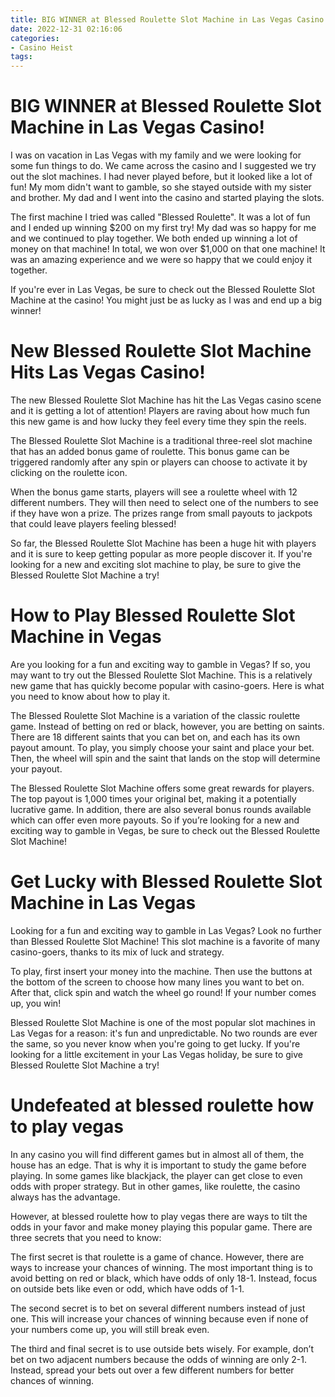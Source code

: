 ```yaml
---
title: BIG WINNER at Blessed Roulette Slot Machine in Las Vegas Casino!
date: 2022-12-31 02:16:06
categories:
- Casino Heist
tags:
---
```



#  BIG WINNER at Blessed Roulette Slot Machine in Las Vegas Casino!

I was on vacation in Las Vegas with my family and we were looking for some fun things to do. We came across the casino and I suggested we try out the slot machines. I had never played before, but it looked like a lot of fun! My mom didn't want to gamble, so she stayed outside with my sister and brother. My dad and I went into the casino and started playing the slots.

The first machine I tried was called "Blessed Roulette". It was a lot of fun and I ended up winning $200 on my first try! My dad was so happy for me and we continued to play together. We both ended up winning a lot of money on that machine! In total, we won over $1,000 on that one machine! It was an amazing experience and we were so happy that we could enjoy it together.

If you're ever in Las Vegas, be sure to check out the Blessed Roulette Slot Machine at the casino! You might just be as lucky as I was and end up a big winner!

#  New Blessed Roulette Slot Machine Hits Las Vegas Casino!

The new Blessed Roulette Slot Machine has hit the Las Vegas casino scene and it is getting a lot of attention! Players are raving about how much fun this new game is and how lucky they feel every time they spin the reels.

The Blessed Roulette Slot Machine is a traditional three-reel slot machine that has an added bonus game of roulette. This bonus game can be triggered randomly after any spin or players can choose to activate it by clicking on the roulette icon.

When the bonus game starts, players will see a roulette wheel with 12 different numbers. They will then need to select one of the numbers to see if they have won a prize. The prizes range from small payouts to jackpots that could leave players feeling blessed!

So far, the Blessed Roulette Slot Machine has been a huge hit with players and it is sure to keep getting popular as more people discover it. If you're looking for a new and exciting slot machine to play, be sure to give the Blessed Roulette Slot Machine a try!

#  How to Play Blessed Roulette Slot Machine in Vegas 

Are you looking for a fun and exciting way to gamble in Vegas? If so, you may want to try out the Blessed Roulette Slot Machine. This is a relatively new game that has quickly become popular with casino-goers. Here is what you need to know about how to play it.

The Blessed Roulette Slot Machine is a variation of the classic roulette game. Instead of betting on red or black, however, you are betting on saints. There are 18 different saints that you can bet on, and each has its own payout amount. To play, you simply choose your saint and place your bet. Then, the wheel will spin and the saint that lands on the stop will determine your payout.

The Blessed Roulette Slot Machine offers some great rewards for players. The top payout is 1,000 times your original bet, making it a potentially lucrative game. In addition, there are also several bonus rounds available which can offer even more payouts. So if you’re looking for a new and exciting way to gamble in Vegas, be sure to check out the Blessed Roulette Slot Machine!

#  Get Lucky with Blessed Roulette Slot Machine in Las Vegas 

Looking for a fun and exciting way to gamble in Las Vegas? Look no further than Blessed Roulette Slot Machine! This slot machine is a favorite of many casino-goers, thanks to its mix of luck and strategy.

To play, first insert your money into the machine. Then use the buttons at the bottom of the screen to choose how many lines you want to bet on. After that, click spin and watch the wheel go round! If your number comes up, you win!

Blessed Roulette Slot Machine is one of the most popular slot machines in Las Vegas for a reason: it's fun and unpredictable. No two rounds are ever the same, so you never know when you're going to get lucky. If you're looking for a little excitement in your Las Vegas holiday, be sure to give Blessed Roulette Slot Machine a try!

#  Undefeated at blessed roulette how to play vegas

In any casino you will find different games but in almost all of them, the house has an edge. That is why it is important to study the game before playing. In some games like blackjack, the player can get close to even odds with proper strategy. But in other games, like roulette, the casino always has the advantage.

However, at blessed roulette how to play vegas there are ways to tilt the odds in your favor and make money playing this popular game. There are three secrets that you need to know:

The first secret is that roulette is a game of chance. However, there are ways to increase your chances of winning. The most important thing is to avoid betting on red or black, which have odds of only 18-1. Instead, focus on outside bets like even or odd, which have odds of 1-1.

The second secret is to bet on several different numbers instead of just one. This will increase your chances of winning because even if none of your numbers come up, you will still break even.

The third and final secret is to use outside bets wisely. For example, don’t bet on two adjacent numbers because the odds of winning are only 2-1. Instead, spread your bets out over a few different numbers for better chances of winning.